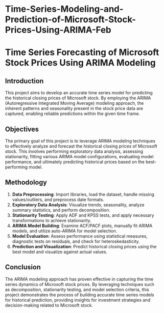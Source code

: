 # Time-Series-Modeling-and-Prediction-of-Microsoft-Stock-Prices-Using-ARIMA-Feb


# Time Series Forecasting of Microsoft Stock Prices Using ARIMA Modeling

## Introduction

This project aims to develop an accurate time series model for predicting the historical closing prices of Microsoft stock. By employing the ARIMA (Autoregressive Integrated Moving Average) modeling approach, the inherent patterns and seasonality present in the stock price data are captured, enabling reliable predictions within the given time frame.

## Objectives

The primary goal of this project is to leverage ARIMA modeling techniques to effectively analyze and forecast the historical closing prices of Microsoft stock. This involves performing exploratory data analysis, assessing stationarity, fitting various ARIMA model configurations, evaluating model performance, and ultimately predicting historical prices based on the best-performing model.

## Methodology

1. **Data Preprocessing**: Import libraries, load the dataset, handle missing values/outliers, and preprocess date formats.
2. **Exploratory Data Analysis**: Visualize trends, seasonality, analyze summary statistics, and perform decomposition.
3. **Stationarity Testing**: Apply ADF and KPSS tests, and apply necessary transformations to achieve stationarity.
4. **ARIMA Model Building**: Examine ACF/PACF plots, manually fit ARIMA models, and utilize auto-ARIMA for model selection.
5. **Model Evaluation**: Assess performance using statistical measures, diagnostic tests on residuals, and check for heteroskedasticity.
6. **Prediction and Visualization**: Predict historical closing prices using the best model and visualize against actual values.

## Conclusion

The ARIMA modeling approach has proven effective in capturing the time series dynamics of Microsoft stock prices. By leveraging techniques such as decomposition, stationarity testing, and model selection criteria, this project demonstrates the process of building accurate time series models for historical prediction, providing insights for investment strategies and decision-making related to Microsoft stock.
